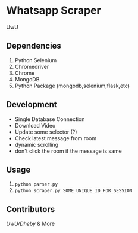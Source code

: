 # Whatsapp Scraper

UwU

## Dependencies

1. Python Selenium
2. Chromedriver
3. Chrome
4. MongoDB
5. Python Package (mongodb,selenium,flask,etc)

## Development

- Single Database Connection
- Download Video
- Update some selector (?)
- Check latest message from room
- dynamic scrolling
- don't click the room if the message is same

## Usage

1. `python parser.py`
2. `python scraper.py SOME_UNIQUE_ID_FOR_SESSION`

## Contributors

*UwU/Dheby* & More